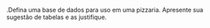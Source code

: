 .Defina uma base de dados para uso em uma pizzaria. Apresente sua sugestão de tabelas e as justifique.
